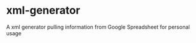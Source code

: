 xml-generator
=============

A xml generator pulling information from Google Spreadsheet for personal usage
